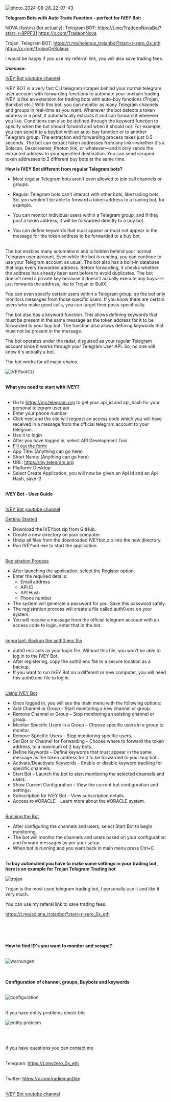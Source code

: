 ![photo_2024-08-28_22-07-43](https://github.com/user-attachments/assets/e1a9aedd-a065-40fb-8670-a43fb1ddd309)


**Telegram Bots with Auto Trade Function - perfect for IVEY Bot:**

NOVA (fastest Bot actually):
Telegram BOT: https://t.me/TradeonNovaBot?start=r-8PPF31
https://x.com/TradeonNova

Trojan:
Telegram BOT: https://t.me/helenus_trojanbot?start=r-zero_0x_eth
https://x.com/TrojanOnSolana

I would be happy if you use my referral link, you will also save trading fees.


**Usecase:**

[IVEY Bot youtube channel](https://www.youtube.com/@IVEYbot)

IVEY BOT is a very fast CLI telegram scraper behind your normal telegram user account with forwarding functions to automate your onchain trading.
IVEY is like an extension for trading bots with auto-buy functions (Trojan, Bonkbot etc.)
With this bot, you can monitor as many Telegram channels and groups in real-time as you want. Whenever the bot detects a token address in a post, it automatically extracts it and can forward it wherever you like. Conditions can also be defined through the keyword function to specify when the bot should forward and when it should not.
For example, you can send it to a buybot with an auto-buy function or to another Telegram group. The extraction and forwarding process takes just 0.5 seconds. The bot can extract token addresses from
any link—whether it's a Solscan, Dexscreener, Photon link, or whatever—and it only sends the extracted address to your specified destination.
You can send scraped token addresses to 2 different buy bots at the same time.

**How is IVEY Bot different from regular Telegram bots?**

- Most regular Telegram bots aren't even allowed to join call channels or groups.

- Regular Telegram bots can't interact with other bots, like trading bots. So, you wouldn't be able to forward a token address to a trading bot, for example.

- You can monitor individual users within a Telegram group, and if they post a token address, it will be forwarded directly to a buy bot.

- You can define keywords that must appear or must not appear in the message for the token address to be forwarded to a buy bot.<br><br>

The bot enables many automations and is hidden behind your normal Telegram user account. Even while the bot is running, you can continue to use your Telegram account as usual.
The bot also has a built-in database that logs every forwarded address. Before forwarding, it checks whether the address has already been sent before to avoid duplicates. 
The bot doesn’t need a private key because it doesn’t actually execute any buys—it just forwards the address, like to Trojan or BullX.

You can even specify certain users within a Telegram group, so the bot only monitors messages from those specific users. If you know there are certain users who make good calls, 
you can target their posts specifically. 

The bot also has a keyword function. This allows defining keywords that must be present in the same message as the token address for it to be forwarded to your buy bot. The function also allows defining keywords that must not be present in the message.

The bot operates under the radar, disguised as your regular Telegram account since it works through your Telegram User API. So, no one will know it's actually a bot.

The bot works for all major chains.

![IVEYbotCLI](https://github.com/user-attachments/assets/a1f60615-a1d3-49eb-b74c-a7392cfcde6e)
<br><br>

**What you need to start with IVEY?**<br><br>

- Go to https://my.telegram.org to get your api_id and api_hash for your personal telegram user api<br>
- Enter your phone number<br>
- Click next and the site will request an access code which you will have received in a message from the official telegram account to your telegram.<br>
- Use it to login<br>
- After you have logged in, select API Development Tool<br>
- <u>Fill out the form:</u><br>
- App Title: (Anything can go here)<br>
- Short Name: (Anything can go here)<br>
- URL: https://my.telegram.org<br>
- Platform: Desktop<br>
- Select Create Application, you will now be given an Api Id and an Api Hash, save it!<br><br>

**IVEY Bot - User Guide**<br><br>

[IVEY Bot youtube channel](https://www.youtube.com/@IVEYbot)

<u>Getting Started</u><br>
- Download the IVEYbot.zip from GitHub.<br>
- Create a new directory on your computer.<br>
- Unzip all files from the downloaded IVEYbot.zip into the new directory.<br>
- Run IVEYbot.exe to start the application.<br><br>

<u>Registration Process</u><br>
- After launching the application, select the Register option.<br>
- Enter the required details:<br>
  - Email address<br>
  - API ID<br>
  - API Hash<br>
  - Phone number<br>
- The system will generate a password for you. Save this password safely.<br>
- The registration process will create a file called auth0.enc on your system.<br>
- You will receive a message from the official telegram account with an access code to login, enter that in the bot.<br><br>

<u>Important: Backup the auth0.enc file</u><br>
- auth0.enc acts as your login file. Without this file, you won’t be able to log in to the IVEY Bot.<br>
- After registering, copy the auth0.enc file to a secure location as a backup.<br>
- If you want to run IVEY Bot on a different or new computer, you will need this auth0.enc file to log in.<br><br>

<u>Using IVEY Bot</u><br>
- Once logged in, you will see the main menu with the following options:<br>
- Add Channel or Group – Start monitoring a new channel or group.<br>
- Remove Channel or Group – Stop monitoring an existing channel or group.<br>
- Monitor Specific Users in a Group – Choose specific users in a group to monitor.<br>
- Remove Specific Users – Stop monitoring specific users.<br>
- Set Bot or Channel for Forwarding – Choose where to forward the token address, to a maximum of 2 buy bots.<br>
- Define Keywords – Define keywords that must appear in the same message as the token address for it to be forwarded to your buy bot..<br>
- Activate/Deactivate Keywords – Enable or disable keyword tracking for specific channels.<br>
- Start Bot – Launch the bot to start monitoring the selected channels and users.<br>
- Show Current Configuration – View the current bot configuration and settings.<br>
- Subscription for IVEY Bot – View subscription details.<br>
- Access to #ORACLE – Learn more about the #ORACLE system.<br><br>

<u>Running the Bot</u><br>
- After configuring the channels and users, select Start Bot to begin monitoring.<br>
- The bot will monitor the channels and users based on your configuration and forward messages as per your setup.<br>
- When bot is running and you want back in main menu press Ctrl+C<br><br>

**To buy automated you have to make some settings in your trading bot, here is an example for Trojan Telegram Trading bot**<br>

![trojan](https://github.com/user-attachments/assets/5af09371-1cfd-4ad6-a444-429133cb895e)

Trojan is the most used telegram trading bot, I personally use it and like it very much.

You can use my referal link to save trading fees.

https://t.me/solana_trojanbot?start=r-zero_0x_eth<br><br><br><br><br>

**How to find ID's you want to monitor and scrape?**<br><br>


![warnungen](https://github.com/user-attachments/assets/38a346f9-ca89-46e4-add1-e42f8b2f6e97)
<br><br><br>

**Configuration of channel, groups, Buybots and keywords**<br><br>

![configuration](https://github.com/user-attachments/assets/4f803bb4-eb46-4dc3-9511-cbaf62cf5174)
<br><br>

If you have entity problems check this

![entity problem](https://github.com/user-attachments/assets/49b07329-fad0-4bb0-993b-6dec1411dd1a)

<br><br>

If you have questions you can contact me<br><br>

Telegram: https://t.me/zero_0x_eth<br><br>

Twitter: https://x.com/radiomanDev<br><br>

[IVEY Bot youtube channel](https://www.youtube.com/@IVEYbot)
